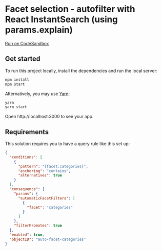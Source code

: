 # Facet selection - autofilter with React InstantSearch (using params.explain)

[Run on CodeSandbox](https://codesandbox.io/s/github/algolia/solutions/tree/master/facet-selection-autofilter-react)

## Get started

To run this project locally, install the dependencies and run the local server:

```sh
npm install
npm start
```

Alternatively, you may use [Yarn](https://http://yarnpkg.com/):

```sh
yarn
yarn start
```

Open http://localhost:3000 to see your app.

## Requirements

This solution requires you to have a query rule like this set up:

```json
{
  "conditions": [
    {
      "pattern": "{facet:categories}",
      "anchoring": "contains",
      "alternatives": true
    }
  ],
  "consequence": {
    "params": {
      "automaticFacetFilters": [
        {
          "facet": "categories"
        }
      ]
    },
    "filterPromotes": true
  },
  "enabled": true,
  "objectID": "auto-facet-categories"
}
```
